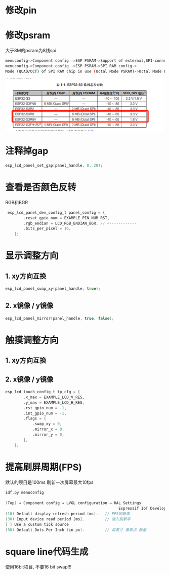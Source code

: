 # 修改pin

# 修改psram

大于8M的psram为8线spi

``` bash
menuconfig->Component config ->ESP PSRAM->Support of external,SPI-connected RAM
menuconfig->Component config ->ESP PSRAM->SPI RAM config->
Mode (QUAD/OCT) of SPI RAM chip in use (Octal Mode PSRAM)->Octal Mode PSRAM
```

![alt text](image.png)

# 注释掉gap

``` c
esp_lcd_panel_set_gap(panel_handle, 0, 20);
```

# 查看是否颜色反转

RGB和BGR

``` c
 esp_lcd_panel_dev_config_t panel_config = {
        .reset_gpio_num = EXAMPLE_PIN_NUM_RST,
        .rgb_endian = LCD_RGB_ENDIAN_BGR, // <------------
        .bits_per_pixel = 16,
    };
```

# 显示调整方向

## 1. xy方向互换

``` c
esp_lcd_panel_swap_xy(panel_handle, true);
```

## 2. x镜像 / y镜像

``` c
esp_lcd_panel_mirror(panel_handle, true, false);

```

# 触摸调整方向

## 1. xy方向互换
## 2. x镜像 / y镜像

``` c
esp_lcd_touch_config_t tp_cfg = {
        .x_max = EXAMPLE_LCD_V_RES,
        .y_max = EXAMPLE_LCD_H_RES,
        .rst_gpio_num = -1,
        .int_gpio_num = -1,
        .flags = {
            .swap_xy = 0,
            .mirror_x = 0,
            .mirror_y = 0,
        },
    };
```

# 提高刷屏周期(FPS)

默认的项目是100ms 刷新一次屏幕最大10fps

``` c
idf.py menuconfig

(Top) → Component config → LVGL configuration → HAL Settings
                                                  Espressif IoT Development Framework Configuration
(10) Default display refresh period (ms).   // FPS刷新率
(30) Input device read period [ms].         // 输入刷新率
[ ] Use a custom tick source                
(50) Default Dots Per Inch (in px).         // 每英寸 像素点 数量
```

# square line代码生成

使用16bit项目, 不要16 bit swap!!!

